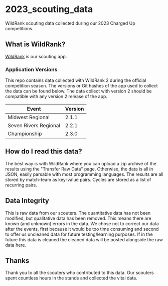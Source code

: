 # 2023_scouting_data

WildRank scouting data collected during our 2023 Charged Up competitions.

## What is WildRank?

[WildRank](https://github.com/wildstang/wildrank) is our scouting app. 

### Application Versions

This repo contains data collected with WildRank 2 during the official competition season. The versions or Git hashes of the app used to collect the data can be found below. The data collect with version 2 should be compatible with any version 2 release of the app.

| Event                         | Version |
| ----------------------------- | ------- |
| Midwest Regional              | 2.1.1   |
| Seven Rivers Regional         | 2.2.1   |
| Championship                  | 2.3.0   |

## How do I read this data?

The best way is with WildRank where you can upload a zip archive of the results using the "Transfer Raw Data" page. Otherwise, the data is all in JSON, easily parsable with most programming languages. The results are all stored by match-team as key-value pairs. Cycles are stored as a list of recurring pairs.

## Data Integrity

This is raw data from our scouters. The quantitative data has not been modified, but qualitative data has been removed. This means there are known (and unknown) errors in the data. We chose not to correct our data after the events, first because it would be too time consuming and second to offer us uncleaned data for future testing/learning purposes. If in the future this data is cleaned the cleaned data will be posted alongside the raw data here.

## Thanks

Thank you to all the scouters who contributed to this data. Our scouters spent countless hours in the stands and collected the vital data.